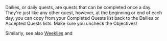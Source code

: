 Dailies, or daily quests, are quests that can be completed once a day. They're just like any other quest, however, at the beginning or end of each day, you can copy from your Completed Quests list back to the Dailies or Accepted Quests lists. Make sure you uncheck the Objectives!

Similarly, see also [Weeklies](http://austinelle.wiki.j0.hn/Weeklies) and 
